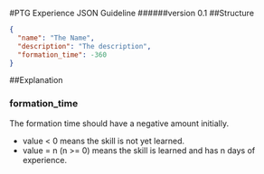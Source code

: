 #PTG Experience JSON Guideline
######version 0.1
##Structure
```json
{
  "name": "The Name",
  "description": "The description",
  "formation_time": -360
}
```
##Explanation
### formation_time
The formation time should have a negative amount initially.
* value < 0 means the skill is not yet learned.
* value = n (n >= 0) means the skill is learned and has n days of experience.
